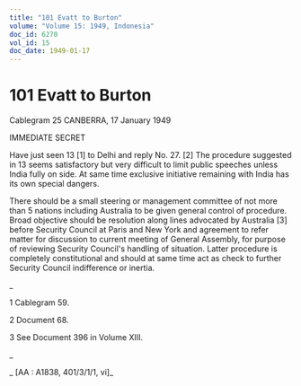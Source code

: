```yaml
---
title: "101 Evatt to Burton"
volume: "Volume 15: 1949, Indonesia"
doc_id: 6270
vol_id: 15
doc_date: 1949-01-17
---
```


# 101 Evatt to Burton

Cablegram 25 CANBERRA, 17 January 1949

IMMEDIATE SECRET

Have just seen 13 [1] to Delhi and reply No. 27. [2] The procedure suggested in 13 seems satisfactory but very difficult to limit public speeches unless India fully on side. At same time exclusive initiative remaining with India has its own special dangers.

There should be a small steering or management committee of not more than 5 nations including Australia to be given general control of procedure. Broad objective should be resolution along lines advocated by Australia [3] before Security Council at Paris and New York and agreement to refer matter for discussion to current meeting of General Assembly, for purpose of reviewing Security Council's handling of situation. Latter procedure is completely constitutional and should at same time act as check to further Security Council indifference or inertia.

_

1 Cablegram 59.

2 Document 68.

3 See Document 396 in Volume XIII.

_

_ [AA : A1838, 401/3/1/1, vi]_
